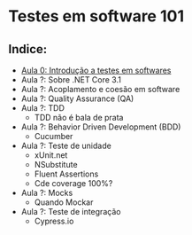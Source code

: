 # Testes em software 101

## Indice:
* [Aula 0: Introdução a testes em softwares](Aula_0.md)
* Aula ?: Sobre .NET Core 3.1
* Aula ?: Acoplamento e coesão em software
* Aula ?: Quality Assurance (QA)
* Aula ?: TDD
  * TDD não é bala de prata
* Aula ?: Behavior Driven Development (BDD)
  * Cucumber
* Aula ?: Teste de unidade
  * xUnit.net
  * NSubstitute
  * Fluent Assertions
  * Cde coverage 100%?
* Aula ?: Mocks
  * Quando Mockar
* Aula ?: Teste de integração
  * Cypress.io

